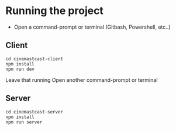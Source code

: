 # Running the project

- Open a command-prompt or terminal (Gitbash, Powershell, etc..)

## Client

```
cd cinemastcast-client
npm install
npm run dev
```

Leave that running
Open another command-prompt or terminal 
## Server

```
cd cinemastcast-server
npm install
npm run server
```
